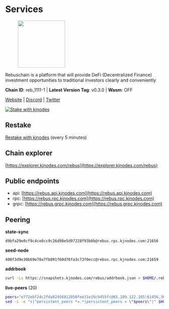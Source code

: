 # Services

<figure><img src="https://raw.githubusercontent.com/kj89/testnet_manuals/main/pingpub/logos/rebus.png" width="150" alt=""><figcaption></figcaption></figure>

Rebuschain is a platform that will provide DeFi (Decentralized Finance)  investment opportunities to traditional investors clearly and conveniently

**Chain ID**: reb_1111-1 | **Latest Version Tag**: v0.3.0 | **Wasm**: OFF

[Website](https://www.rebuschain.com) | [Discord](https://discord.gg/rebuschain) | [Twitter](https://twitter.com/RebusChain)

[![Stake with kjnodes](https://i.ibb.co/cr44Q8j/button-stake-with-kjnodes.png)](https://restake.app/rebus/rebusvaloper1vndzy8y55ylgpmmsc34uy8rm6kqlml6ffs9lrv)

## Restake

[Restake with kjnodes](https://restake.app/rebus/rebusvaloper1vndzy8y55ylgpmmsc34uy8rm6kqlml6ffs9lrv) (every 5 minutes)
## Chain explorer
[https://explorer.kjnodes.com/rebus](https://explorer.kjnodes.com/rebus)

## Public endpoints

* api: [https://rebus.api.kjnodes.com](https://rebus.api.kjnodes.com)
* rpc: [https://rebus.rpc.kjnodes.com](https://rebus.rpc.kjnodes.com)
* grpc: [https://rebus.grpc.kjnodes.com](https://rebus.grpc.kjnodes.com)

## Peering

**state-sync**

```text
d9bfa29e0cf9c4ce0cc9c26d98e5d97228f93b0b@rebus.rpc.kjnodes.com:21656
```

**seed-node**

```text
400f3d9e30b69e78a7fb891f60d76fa3c73f0ecc@rebus.rpc.kjnodes.com:21659
```

**addrbook**
```bash
curl -Ls https://snapshots.kjnodes.com/rebus/addrbook.json > $HOME/.rebusd/config/addrbook.json
```

**live-peers** (20)
```bash
peers="e772ebf24c2fda82456812050fee31e19c9455fc@65.109.122.105:61456,36afb1c827f52d38d7cd328b384d644b531b5997@65.108.238.102:17256,30ff8100fefac53ee40ef7631f1a3c66ca2b82cf@135.181.164.90:26656,ce38728ac38ebbb4a72d496d42f8e9030af441d7@162.19.137.25:26656,8f023504e27873141164b6fbf1c4b788ff8d533b@159.69.200.24:26656,a3d975c913570ad217d9a3de01a8616ad5ce20f8@142.132.128.137:26656,237bfc05da5f8cabee00f148995333f37186d232@164.68.121.101:26656,b1b08fe470551dca6d6631fb1bfabb814f6c1aec@54.37.129.164:54556,f4ad005ee8ec25508c498294e9e83d81b188ea49@185.248.24.16:21656,d12f9b52ca0e11cdeca5c46e802249ade4c39c45@185.248.24.40:26656,ebc4d27be0c87f537b44250c2e22ad349dc59fb6@158.69.116.134:26656,faf349e185255c4aa2786da4f8ac70ea13849db0@169.155.45.128:26656,cd71aa366822800a2aa7051fae69127f78b3f203@188.165.225.226:26656,b8137c688096d1abcf56942d335d061f212e6629@62.212.65.138:34656,1fcb45323f9045707c0c344a60d7cb906008cfaf@65.109.80.176:26656,0fedf7695d9e2721663c1d573d6d81a14c21533e@65.21.90.137:12856,17779ded6b3dc2f31d6c6f40cc6f07d802753ba7@78.47.153.128:26656,9832950578c4492d934d6e875165757f5a98caff@51.83.96.150:26637,b212d5740b2e11e54f56b072dc13b6134650cfb5@169.155.168.16:26656,d9bfa29e0cf9c4ce0cc9c26d98e5d97228f93b0b@65.109.88.38:21656"
sed -i -e "s|^persistent_peers *=.*|persistent_peers = \"$peers\"|" $HOME/.rebusd/config/config.toml
```
